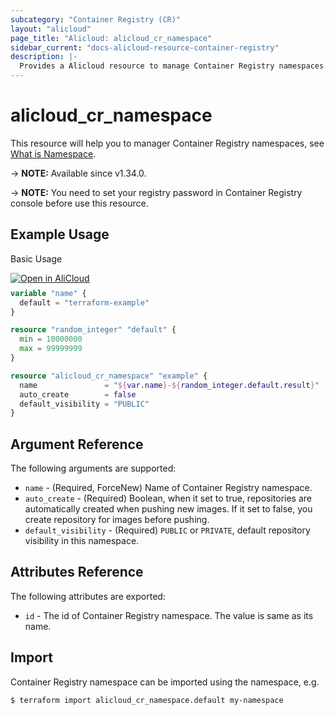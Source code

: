 ```yaml
---
subcategory: "Container Registry (CR)"
layout: "alicloud"
page_title: "Alicloud: alicloud_cr_namespace"
sidebar_current: "docs-alicloud-resource-container-registry"
description: |-
  Provides a Alicloud resource to manage Container Registry namespaces.
---
```


# alicloud_cr_namespace

This resource will help you to manager Container Registry namespaces, see [What is Namespace](https://www.alibabacloud.com/help/en/acr/developer-reference/api-cr-2018-12-01-createnamespace).

-> **NOTE:** Available since v1.34.0.

-> **NOTE:** You need to set your registry password in Container Registry console before use this resource.

## Example Usage

Basic Usage

<div style="display: block;margin-bottom: 40px;"><div class="oics-button" style="float: right;position: absolute;margin-bottom: 10px;">
  <a href="https://api.aliyun.com/api-tools/terraform?resource=alicloud_cr_namespace&exampleId=2f2d0fca-8564-48f6-df56-08cb39ad22b9389ee75a&activeTab=example&spm=docs.r.cr_namespace.0.2f2d0fca85&intl_lang=EN_US" target="_blank">
    <img alt="Open in AliCloud" src="https://img.alicdn.com/imgextra/i1/O1CN01hjjqXv1uYUlY56FyX_!!6000000006049-55-tps-254-36.svg" style="max-height: 44px; max-width: 100%;">
  </a>
</div></div>

```terraform
variable "name" {
  default = "terraform-example"
}

resource "random_integer" "default" {
  min = 10000000
  max = 99999999
}

resource "alicloud_cr_namespace" "example" {
  name               = "${var.name}-${random_integer.default.result}"
  auto_create        = false
  default_visibility = "PUBLIC"
}
```

## Argument Reference

The following arguments are supported:

* `name` - (Required, ForceNew) Name of Container Registry namespace.
* `auto_create` - (Required) Boolean, when it set to true, repositories are automatically created when pushing new images. If it set to false, you create repository for images before pushing.
* `default_visibility` - (Required) `PUBLIC` or `PRIVATE`, default repository visibility in this namespace.

## Attributes Reference

The following attributes are exported:

* `id` - The id of Container Registry namespace. The value is same as its name.

## Import

Container Registry namespace can be imported using the namespace, e.g.

```shell
$ terraform import alicloud_cr_namespace.default my-namespace
```
